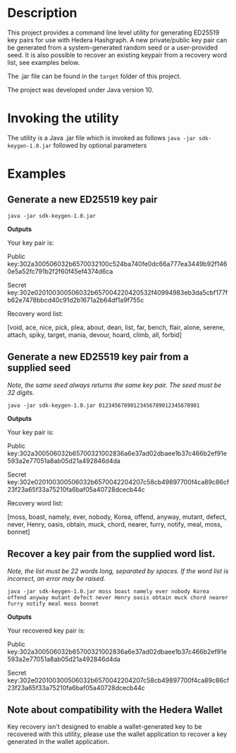 # Description
This project provides a command line level utility for generating ED25519 key pairs for use with Hedera Hashgraph.
A new private/public key pair can be generated from a system-generated random seed or a user-provided seed.
It is also possible to recover an existing keypair from a recovery word list, see examples below.

The .jar file can be found in the ```target``` folder of this project.

The project was developed under Java version 10.

# Invoking the utility
The utility is a Java .jar file which is invoked as follows
```java -jar sdk-keygen-1.0.jar``` followed by optional parameters

# Examples
## Generate a new ED25519 key pair

```java -jar sdk-keygen-1.0.jar```

**Outputs**

Your key pair is:

Public key:302a300506032b6570032100c524ba740fe0dc66a777ea3449b92f1460e5a52fc791b2f2f60f45ef4374d6ca

Secret key:302e020100300506032b657004220420532f40994983eb3da5cbf177fb62e7478bbcd40c91d2b1671a2b64df1a9f755c

Recovery word list:

[void, ace, nice, pick, plea, about, dean, list, far, bench, flair, alone, serene, attach, spiky, target, mania, devour, hoard, climb, all, forbid]

## Generate a new ED25519 key pair from a supplied seed
*Note, the same seed always returns the same key pair. The seed must be 32 digits.*

```java -jar sdk-keygen-1.0.jar 01234567890123456789012345678901```

**Outputs**

Your key pair is:

Public key:302a300506032b65700321002836a6e37ad02dbaee1b37c466b2ef91e593a2e77051a8ab05d21a492846d4da

Secret key:302e020100300506032b6570042204207c58cb49897700f4ca89c86cf23f23a65f33a75210fa6baf05a40728dcecb44c

Recovery word list:

[moss, boast, namely, ever, nobody, Korea, offend, anyway, mutant, defect, never, Henry, oasis, obtain, muck, chord, nearer, furry, notify, meal, moss, bonnet]

## Recover a key pair from the supplied word list.
*Note, the list must be 22 words long, separated by spaces. If the word list is incorrect, an error may be raised.*

```java -jar sdk-keygen-1.0.jar moss boast namely ever nobody Korea offend anyway mutant defect never Henry oasis obtain muck chord nearer furry notify meal moss bonnet```

**Outputs**

Your recovered key pair is:

Public key:302a300506032b65700321002836a6e37ad02dbaee1b37c466b2ef91e593a2e77051a8ab05d21a492846d4da

Secret key:302e020100300506032b6570042204207c58cb49897700f4ca89c86cf23f23a65f33a75210fa6baf05a40728dcecb44c

## Note about compatibility with the Hedera Wallet
Key recovery isn't designed to enable a wallet-generated key to be recovered with this utility, please use the wallet application to recover a key generated in the wallet application.